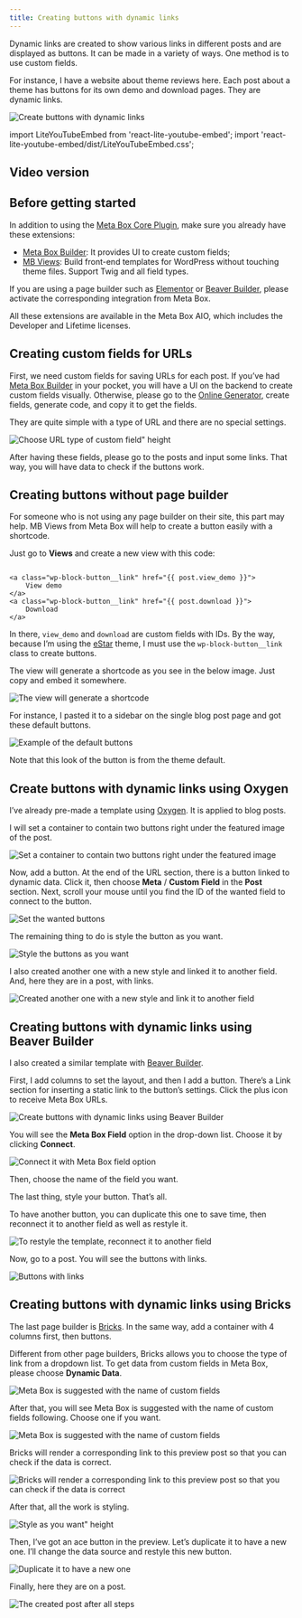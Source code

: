 ```yaml
---
title: Creating buttons with dynamic links
---
```


Dynamic links are created to show various links in different posts and are displayed as buttons. It can be made in a variety of ways. One method is to use custom fields.

For instance, I have a website about theme reviews here. Each post about a theme has buttons for its own demo and download pages. They are dynamic links.

![Create buttons with dynamic links](https://i.imgur.com/4eZDsXP.png)

import LiteYouTubeEmbed from 'react-lite-youtube-embed';
import 'react-lite-youtube-embed/dist/LiteYouTubeEmbed.css';

## Video version

<LiteYouTubeEmbed id='8sD-Lyy6-5c' />

## Before getting started

In addition to using the <a href="https://metabox.io/plugins/meta-box-builder/">Meta Box Core Plugin</a>, make sure you already have these extensions:

* <a href="https://metabox.io/plugins/meta-box-builder/">Meta Box Builder</a>: It provides UI to create custom fields;
* <a href="https://metabox.io/plugins/mb-views/">MB Views</a>: Build front-end templates for WordPress without touching theme files. Support Twig and all field types.

If you are using a page builder such as <a href="https://metabox.io/plugins/mb-elementor-integrator/">Elementor</a> or <a href="https://metabox.io/plugins/mb-elementor-integrator/">Beaver Builder</a>, please activate the corresponding integration from Meta Box.

All these extensions are available in the Meta Box AIO, which includes the Developer and Lifetime licenses.

## Creating custom fields for URLs

First, we need custom fields for saving URLs for each post. If you’ve had <a href="https://metabox.io/plugins/meta-box-builder/">Meta Box Builder</a> in your pocket, you will have a UI on the backend to create custom fields visually. Otherwise, please go to the <a href="https://metabox.io/online-generator/">Online Generator</a>, create fields, generate code, and copy it to get the fields.

They are quite simple with a type of URL and there are no special settings.

![Choose URL type of custom field" height](https://i.imgur.com/4YxJdnE.png)

After having these fields, please go to the posts and input some links. That way, you will have data to check if the buttons work.

## Creating buttons without page builder

For someone who is not using any page builder on their site, this part may help. MB Views from Meta Box will help to create a button easily with a shortcode.

Just go to **Views** and create a new view with this code:

```

<a class="wp-block-button__link" href="{{ post.view_demo }}">
    View demo
</a>
<a class="wp-block-button__link" href="{{ post.download }}">
    Download
</a>

```


In there, `view_demo` and `download` are custom fields with IDs. By the way, because I’m using the <a href="https://gretathemes.com/wordpress-themes/estar/">eStar</a> theme, I must use the `wp-block-button__link` class to create buttons.

The view will generate a shortcode as you see in the below image. Just copy and embed it somewhere.

![The view will generate a shortcode](https://i.imgur.com/wqfanwd.png")

For instance, I pasted it to a sidebar on the single blog post page and got these default buttons.

![Example of the default buttons](https://i.imgur.com/KbrVNak.png)

Note that this look of the button is from the theme default.

## Create buttons with dynamic links using Oxygen

I’ve already pre-made a template using <a href="https://oxygenbuilder.com/">Oxygen</a>. It is applied to blog posts.

I will set a container to contain two buttons right under the featured image of the post.

![Set a container to contain two buttons right under the featured image](https://i.imgur.com/Vk9dVOF.png)

Now, add a button. At the end of the URL section, there is a button linked to dynamic data. Click it, then choose **Meta** / **Custom** **Field** in the **Post** section. Next, scroll your mouse until you find the ID of the wanted field to connect to the button.

![Set the wanted buttons](https://i.imgur.com/0MnXzkH.png)

The remaining thing to do is style the button as you want.

![Style the buttons as you want](https://i.imgur.com/mpf6wGt.png)

I also created another one with a new style and linked it to another field. And, here they are in a post, with links.

![Created another one with a new style and link it to another field](https://i.imgur.com/VGaSsEY.png)

## Creating buttons with dynamic links using Beaver Builder

I also created a similar template with <a href="https://www.wpbeaverbuilder.com/">Beaver Builder</a>.

First, I add columns to set the layout, and then I add a button. There’s a Link section for inserting a static link to the button’s settings. Click the plus icon to receive Meta Box URLs.

![Create buttons with dynamic links using Beaver Builder](https://i.imgur.com/STX2ztz.png)

You will see the **Meta Box Field** option in the drop-down list. Choose it by clicking **Connect**.

![Connect it with Meta Box field option](https://I.imgur.com/Y8DWp57.png)

Then, choose the name of the field you want.

The last thing, style your button. That’s all.

To have another button, you can duplicate this one to save time, then reconnect it to another field as well as restyle it.

![To restyle the template, reconnect it to another field](https://i.imgur.com/HBwcQAD.png)

Now, go to a post. You will see the buttons with links.

![Buttons with links](https://i.imgur.com/yjgAJo7.png)

## Creating buttons with dynamic links using Bricks

The last page builder is <a href="https://bricksbuilder.io/">Bricks</a>. In the same way, add a container with 4 columns first, then buttons.

Different from other page builders, Bricks allows you to choose the type of link from a dropdown list. To get data from custom fields in Meta Box, please choose **Dynamic Data**.

![Meta Box is suggested with the name of custom fields](https://i.imgur.com/8AuikQQ.png)

After that, you will see Meta Box is suggested with the name of custom fields following. Choose one if you want.

![Meta Box is suggested with the name of custom fields](https://i.imgur.com/WtMoWZg.png)

Bricks will render a corresponding link to this preview post so that you can check if the data is correct.

![Bricks will render a corresponding link to this preview post so that you can check if the data is correct](https://i.imgur.com/0OxPFAB.png)

After that, all the work is styling.

![Style as you want" height](https://i.imgur.com/7c2FqO2.png)

Then, I’ve got an ace button in the preview. Let’s duplicate it to have a new one. I’ll change the data source and restyle this new button.

![Duplicate it to have a new one](https://i.imgur.com/xA5IPOO.png)

Finally, here they are on a post.

![The created post after all steps](https://i.imgur.com/1m0k62M.png)
